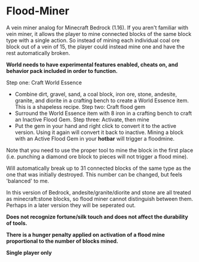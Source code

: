 # Flood-Miner
A vein miner analog for Minecraft Bedrock (1.16). If you aren't familiar with vein miner, it allows the player to mine connected blocks of the same block type with a single action. So instead of mining each individual coal ore block out of a vein of 15, the player could instead mine one and have the rest automatically broken.

**World needs to have experimental features enabled, cheats on, and behavior pack included in order to function.**

Step one: Craft World Essence
- Combine dirt, gravel, sand, a coal block, iron ore, stone, andesite, granite, and diorite in a crafting bench to create a World Essence item. This is a shapeless recipe.
Step two: Craft flood gem
- Surround the World Essence item with 8 iron in a crafting bench to craft an Inactive Flood Gem.
Step three: Activate, then mine
- Put the gem in your hand and right click to convert it to the active version. Using it again will convert it back to inactive. Mining a block with an Active Flood Gem in your **hotbar** will trigger a floodmine.

Note that you need to use the proper tool to mine the block in the first place (i.e. punching a diamond ore block to pieces will not trigger a flood mine). 

Will automatically break up to 31 connected blocks of the same type as the one that was initially destroyed. This number can be changed, but feels 'balanced' to me.

In this version of Bedrock, andesite/granite/diorite and stone are all treated as minecraft:stone blocks, so flood miner cannot distinguish between them. Perhaps in a later version they will be seperated out.

**Does not recognize fortune/silk touch and does not affect the durability of tools.**

**There is a hunger penalty applied on activation of a flood mine proportional to the number of blocks mined.**

**Single player only**
